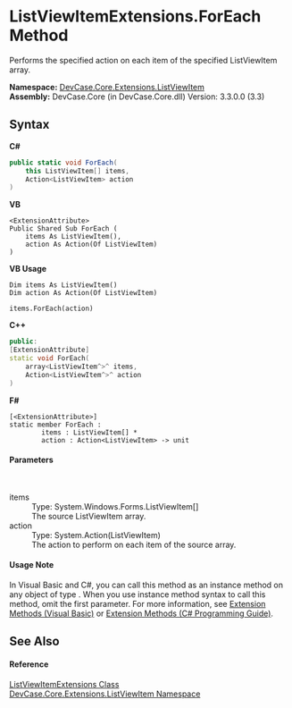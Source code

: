# ListViewItemExtensions.ForEach Method 
 

Performs the specified action on each item of the specified ListViewItem array.

**Namespace:**&nbsp;<a href="N_DevCase_Core_Extensions_ListViewItem">DevCase.Core.Extensions.ListViewItem</a><br />**Assembly:**&nbsp;DevCase.Core (in DevCase.Core.dll) Version: 3.3.0.0 (3.3)

## Syntax

**C#**<br />
``` C#
public static void ForEach(
	this ListViewItem[] items,
	Action<ListViewItem> action
)
```

**VB**<br />
``` VB
<ExtensionAttribute>
Public Shared Sub ForEach ( 
	items As ListViewItem(),
	action As Action(Of ListViewItem)
)
```

**VB Usage**<br />
``` VB Usage
Dim items As ListViewItem()
Dim action As Action(Of ListViewItem)

items.ForEach(action)
```

**C++**<br />
``` C++
public:
[ExtensionAttribute]
static void ForEach(
	array<ListViewItem^>^ items, 
	Action<ListViewItem^>^ action
)
```

**F#**<br />
``` F#
[<ExtensionAttribute>]
static member ForEach : 
        items : ListViewItem[] * 
        action : Action<ListViewItem> -> unit 

```


#### Parameters
&nbsp;<dl><dt>items</dt><dd>Type: System.Windows.Forms.ListViewItem[]<br />The source ListViewItem array.</dd><dt>action</dt><dd>Type: System.Action(ListViewItem)<br />The action to perform on each item of the source array.</dd></dl>

#### Usage Note
In Visual Basic and C#, you can call this method as an instance method on any object of type . When you use instance method syntax to call this method, omit the first parameter. For more information, see <a href="https://docs.microsoft.com/dotnet/visual-basic/programming-guide/language-features/procedures/extension-methods">Extension Methods (Visual Basic)</a> or <a href="https://docs.microsoft.com/dotnet/csharp/programming-guide/classes-and-structs/extension-methods">Extension Methods (C# Programming Guide)</a>.

## See Also


#### Reference
<a href="T_DevCase_Core_Extensions_ListViewItem_ListViewItemExtensions">ListViewItemExtensions Class</a><br /><a href="N_DevCase_Core_Extensions_ListViewItem">DevCase.Core.Extensions.ListViewItem Namespace</a><br />